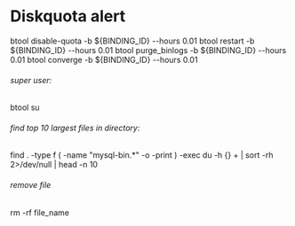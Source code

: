 # Diskquota alert
btool disable-quota -b ${BINDING_ID} --hours 0.01
btool restart -b ${BINDING_ID} --hours 0.01
btool purge_binlogs -b ${BINDING_ID} --hours 0.01
btool converge -b ${BINDING_ID} --hours 0.01
###### super user:
btool su

###### find top 10 largest files in directory:
 find . -type f \( -name "mysql-bin.*" -o -print \) -exec du -h {} + | sort -rh 2>/dev/null | head -n 10

###### remove file 
rm -rf file_name